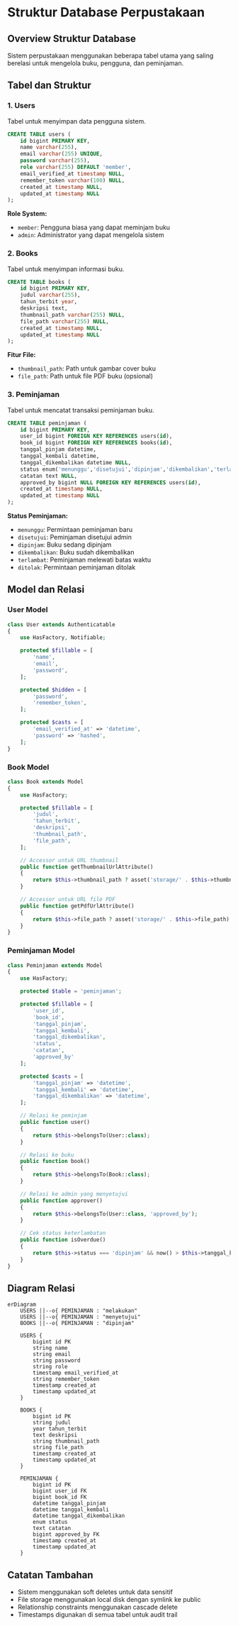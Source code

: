 # Struktur Database Perpustakaan

## Overview Struktur Database

Sistem perpustakaan menggunakan beberapa tabel utama yang saling berelasi untuk mengelola buku, pengguna, dan peminjaman.

## Tabel dan Struktur

### 1. Users

Tabel untuk menyimpan data pengguna sistem.

```sql
CREATE TABLE users (
    id bigint PRIMARY KEY,
    name varchar(255),
    email varchar(255) UNIQUE,
    password varchar(255),
    role varchar(255) DEFAULT 'member',
    email_verified_at timestamp NULL,
    remember_token varchar(100) NULL,
    created_at timestamp NULL,
    updated_at timestamp NULL
);
```

**Role System:**

-   `member`: Pengguna biasa yang dapat meminjam buku
-   `admin`: Administrator yang dapat mengelola sistem

### 2. Books

Tabel untuk menyimpan informasi buku.

```sql
CREATE TABLE books (
    id bigint PRIMARY KEY,
    judul varchar(255),
    tahun_terbit year,
    deskripsi text,
    thumbnail_path varchar(255) NULL,
    file_path varchar(255) NULL,
    created_at timestamp NULL,
    updated_at timestamp NULL
);
```

**Fitur File:**

-   `thumbnail_path`: Path untuk gambar cover buku
-   `file_path`: Path untuk file PDF buku (opsional)

### 3. Peminjaman

Tabel untuk mencatat transaksi peminjaman buku.

```sql
CREATE TABLE peminjaman (
    id bigint PRIMARY KEY,
    user_id bigint FOREIGN KEY REFERENCES users(id),
    book_id bigint FOREIGN KEY REFERENCES books(id),
    tanggal_pinjam datetime,
    tanggal_kembali datetime,
    tanggal_dikembalikan datetime NULL,
    status enum('menunggu','disetujui','dipinjam','dikembalikan','terlambat','ditolak'),
    catatan text NULL,
    approved_by bigint NULL FOREIGN KEY REFERENCES users(id),
    created_at timestamp NULL,
    updated_at timestamp NULL
);
```

**Status Peminjaman:**

-   `menunggu`: Permintaan peminjaman baru
-   `disetujui`: Peminjaman disetujui admin
-   `dipinjam`: Buku sedang dipinjam
-   `dikembalikan`: Buku sudah dikembalikan
-   `terlambat`: Peminjaman melewati batas waktu
-   `ditolak`: Permintaan peminjaman ditolak

## Model dan Relasi

### User Model

```php
class User extends Authenticatable
{
    use HasFactory, Notifiable;

    protected $fillable = [
        'name',
        'email',
        'password',
    ];

    protected $hidden = [
        'password',
        'remember_token',
    ];

    protected $casts = [
        'email_verified_at' => 'datetime',
        'password' => 'hashed',
    ];
}
```

### Book Model

```php
class Book extends Model
{
    use HasFactory;

    protected $fillable = [
        'judul',
        'tahun_terbit',
        'deskripsi',
        'thumbnail_path',
        'file_path',
    ];

    // Accessor untuk URL thumbnail
    public function getThumbnailUrlAttribute()
    {
        return $this->thumbnail_path ? asset('storage/' . $this->thumbnail_path) : null;
    }

    // Accessor untuk URL file PDF
    public function getPdfUrlAttribute()
    {
        return $this->file_path ? asset('storage/' . $this->file_path) : null;
    }
}
```

### Peminjaman Model

```php
class Peminjaman extends Model
{
    use HasFactory;

    protected $table = 'peminjaman';

    protected $fillable = [
        'user_id',
        'book_id',
        'tanggal_pinjam',
        'tanggal_kembali',
        'tanggal_dikembalikan',
        'status',
        'catatan',
        'approved_by'
    ];

    protected $casts = [
        'tanggal_pinjam' => 'datetime',
        'tanggal_kembali' => 'datetime',
        'tanggal_dikembalikan' => 'datetime',
    ];

    // Relasi ke peminjam
    public function user()
    {
        return $this->belongsTo(User::class);
    }

    // Relasi ke buku
    public function book()
    {
        return $this->belongsTo(Book::class);
    }

    // Relasi ke admin yang menyetujui
    public function approver()
    {
        return $this->belongsTo(User::class, 'approved_by');
    }

    // Cek status keterlambatan
    public function isOverdue()
    {
        return $this->status === 'dipinjam' && now() > $this->tanggal_kembali;
    }
}
```

## Diagram Relasi

```mermaid
erDiagram
    USERS ||--o{ PEMINJAMAN : "melakukan"
    USERS ||--o{ PEMINJAMAN : "menyetujui"
    BOOKS ||--o{ PEMINJAMAN : "dipinjam"

    USERS {
        bigint id PK
        string name
        string email
        string password
        string role
        timestamp email_verified_at
        string remember_token
        timestamp created_at
        timestamp updated_at
    }

    BOOKS {
        bigint id PK
        string judul
        year tahun_terbit
        text deskripsi
        string thumbnail_path
        string file_path
        timestamp created_at
        timestamp updated_at
    }

    PEMINJAMAN {
        bigint id PK
        bigint user_id FK
        bigint book_id FK
        datetime tanggal_pinjam
        datetime tanggal_kembali
        datetime tanggal_dikembalikan
        enum status
        text catatan
        bigint approved_by FK
        timestamp created_at
        timestamp updated_at
    }
```

## Catatan Tambahan

-   Sistem menggunakan soft deletes untuk data sensitif
-   File storage menggunakan local disk dengan symlink ke public
-   Relationship constraints menggunakan cascade delete
-   Timestamps digunakan di semua tabel untuk audit trail
